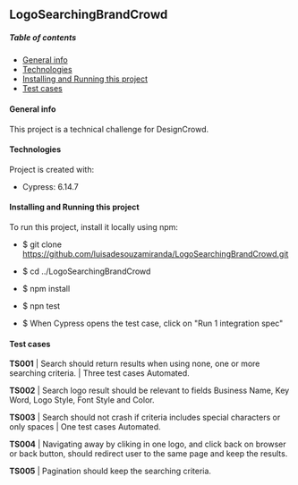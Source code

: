 ## LogoSearchingBrandCrowd

##### Table of contents

- [General info](#general-info)
- [Technologies](#technologies)
- [Installing and Running this project](#installing-and-Running-this-project)
- [Test cases](#test-cases)

#### General info

This project is a technical challenge for DesignCrowd.

#### Technologies

Project is created with:

- Cypress: 6.14.7

#### Installing and Running this project

To run this project, install it locally using npm:

* $ git clone https://github.com/luisadesouzamiranda/LogoSearchingBrandCrowd.git

* $ cd ../LogoSearchingBrandCrowd

* $ npm install

* $ npn test

* $ When Cypress opens the test case, click on "Run 1 integration spec"

#### Test cases

**TS001** | Search should return results when using none, one or more searching criteria. | Three test cases Automated.

**TS002** | Search logo result should be relevant to fields Business Name, Key Word, Logo Style, Font Style and Color.

**TS003** | Search should not crash if criteria includes special characters or only spaces | One test cases Automated.

**TS004** | Navigating away by cliking in one logo, and click back on browser or back button, should redirect user to the same page and keep the results.

**TS005** | Pagination should keep the searching criteria.
